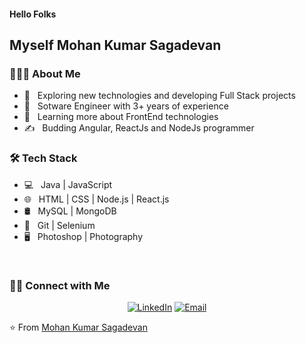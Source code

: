 <h4> Hello Folks </h4>
<h2>Myself Mohan Kumar Sagadevan</h2>

<h3> 👨🏻‍💻 About Me </h3>

- 🤔 &nbsp; Exploring new technologies and developing Full Stack projects
- 💼 &nbsp; Sotware Engineer with 3+ years of experience
- 🌱 &nbsp; Learning more about FrontEnd technologies
- ✍️ &nbsp; Budding Angular, ReactJs and NodeJs programmer

<h3>🛠 Tech Stack</h3>

- 💻 &nbsp; Java | JavaScript
- 🌐 &nbsp; HTML | CSS | Node.js | React.js
- 🛢 &nbsp; MySQL | MongoDB
- 🔧 &nbsp; Git | Selenium
- 🖥 &nbsp; Photoshop | Photography

<br/>

<h3> 🤝🏻 Connect with Me </h3>

<p align="center">
<a href="https://www.linkedin.com/in/mohan-kumar-sagadevan/"><img alt="LinkedIn" src="https://img.shields.io/badge/Mohan%20Kumar%20Sagadevan-Connect-blue?logo=linkedin"></a>
<a href="mailto:mohankumar27197@gmail.com"><img alt="Email" src="https://img.shields.io/badge/mohankumar27197%40gmail.com-Connect-red?logo=gmail"></a>
</p>

⭐️ From [Mohan Kumar Sagadevan](https://github.com/mohankumar27)
